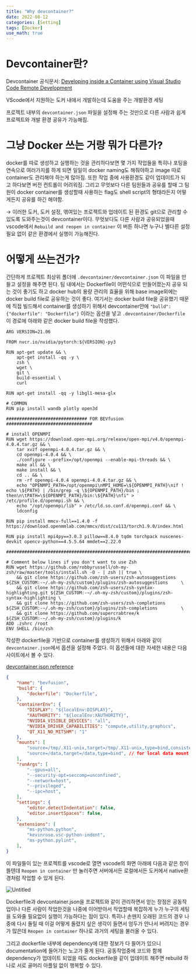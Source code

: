 ```yaml
---
title: "Why devcontainer?"
date: 2022-08-12
categories: [Setting]
tags: [Docker]
use_math: true
---
```



# Devcontainer란?

Devcontainer 공식문서: [Developing inside a Container using Visual Studio Code Remote Development](https://code.visualstudio.com/docs/remote/containers)

VScode에서 지원하는 도커 내에서 개발하는데 도움을 주는 개발환경 세팅 

프로젝트 내부의 `devcontainer.json` 파일을 설정해 주는 것만으로 다른 사람과 쉽게 프로젝트와 개발 환경 공유가 가능해짐.

 

# 그냥 Docker 쓰는 거랑 뭐가 다른가?

docker를 따로 생성하고 실행하는 것을 관리하다보면 몇 가지 작업들을 특히나 포팅을 연속으로 여러가지를 하게 되면 일일이 docker naming도 해줘야하고 image 따로 container도 관리해야 하는게 많아짐. 또한 작업 중에 사용환경도 같이 업데이트가 되고 하다보면 버전 컨트롤이 어려워짐. 그리고 무엇보다 다른 팀원들과 공유를 할때 그 팀원이 docker container를 생성할때 사용하는 flag도 shell script의 형태라든지 어떻게든지 공유를 하긴 해야함.

→ 이러한 도커, 도커 설정, 엮여있는 프로젝트와 업데이트 된 환경도 git으로 관리할 수 있도록 도와주는것이 devcontainer이다. 무엇보다도 다른 사람과 공유되었을때 vscode에서 `Rebuild and reopen in container` 이 버튼 하나면 누구나 별다른 설정 필요 없이 같은 환경에서 실행이 가능해진다.

# 어떻게 쓰는건가?

간단하게 프로젝트 최상위 폴더에 `.devcontainer/devcontainer.json` 이 파일을 만들고 설정을 해주면 된다. 팀 내에서는 Dockerfile이 어떤식으로 만들어졌는지 공유 되는 것이 좋기도 하고 docker hub의 용량 관리의 효율을 위해 base image외에는 docker build file로 공유하는 것이 좋다. 여기서는 docker build file을 공유했기 때문에 직접 빌드해서 container를 생성하기 위해서 devcontainer안에 `"bulld": {"dockerfile": "Dockerfile"}`  이라는 옵션을 넣고 `.devcontainer/Dockerfile` 이 경로에 아래와 같은 docker build file을 작성했다.

```docker
ARG VERSION=21.06

FROM nvcr.io/nvidia/pytorch:${VERSION}-py3

RUN apt-get update && \
    apt-get install -qq -y \
    zsh \
    wget \
    git \
    build-essential \
	curl

RUN apt-get install -qq -y libgl1-mesa-glx

# COMMON
RUN pip install wandb plotly open3d

############################### FOR BEVfusion #################################

# install OPENMPI
RUN wget https://download.open-mpi.org/release/open-mpi/v4.0/openmpi-4.0.4.tar.gz && \
	tar xvzf openmpi-4.0.4.tar.gz && \
	cd openmpi-4.0.4 && \
	./configure --prefix=/opt/openmpi --enable-mpi-threads && \
	make all && \
	make install && \
	cd .. && \
	rm -rf openmpi-4.0.4 openmpi-4.0.4.tar.gz && \
	echo "OPENMPI_PATH=/opt/openmpi\nMPI_HOME=\${OPENMPI_PATH}\nif ! echo \${PATH} | /bin/grep -q \${OPENMPI_PATH}/bin ; then\n\tPATH=\${OPENMPI_PATH}/bin:\${PATH}\nfi" > /etc/profile.d/openmpi.sh && \
	echo "/opt/openmpi/lib" > /etc/ld.so.conf.d/openmpi.conf && \
	ldconfig

RUN pip install mmcv-full==1.4.0 -f https://download.openmmlab.com/mmcv/dist/cu113/torch1.9.0/index.html

RUN pip install mpi4py==3.0.3 pillow==8.4.0 tqdm torchpack nuscenes-devkit opencv-python==4.5.5.64 mmdet==2.22.0

###############################################################################

# Comment below lines if you don't want to use Zsh
RUN wget https://github.com/robbyrussell/oh-my-zsh/raw/master/tools/install.sh -O - | zsh || true \
	&& git clone https://github.com/zsh-users/zsh-autosuggestions         ${ZSH_CUSTOM:-~/.oh-my-zsh/custom}/plugins/zsh-autosuggestions     \
	&& git clone https://github.com/zsh-users/zsh-syntax-highlighting.git ${ZSH_CUSTOM:-~/.oh-my-zsh/custom}/plugins/zsh-syntax-highlighting \
	&& git clone https://github.com/zsh-users/zsh-completions             ${ZSH_CUSTOM:-~/.oh-my-zsh/custom}/plugins/zsh-completions         \
	&& git clone https://github.com/supercrabtree/k                       ${ZSH_CUSTOM:-~/.oh-my-zsh/custom}/plugins/k
ADD .zshrc /root
ENV SHELL /bin/zsh

```

작성한 dockerfile을 기반으로 container를 생성하기 위해서 아래와 같이 `devcontainer.json`에서 옵션을 설정해 주었다. 이 옵션들에 대한 자세한 내용은 다음 사이트에서 볼 수 있다.

[devcontainer.json reference](https://code.visualstudio.com/docs/remote/devcontainerjson-reference)

```json
{
	"name": "bevfusion",
	"build": {
		"dockerfile": "Dockerfile",
	},
	"containerEnv": {
		"DISPLAY": "${localEnv:DISPLAY}",
		"XAUTHORITY": "${localEnv:XAUTHORITY}",
		"NVIDIA_VISIBLE_DEVICES": "all",
		"NVIDIA_DRIVER_CAPABILITIES": "compute,utility,graphics",
		"QT_X11_NO_MITSHM": "1"
	},
	"mounts": [
		"source=/tmp/.X11-unix,target=/tmp/.X11-unix,type=bind,consistency=cached",
		"source=/data,target=/data,type=bind", // for local data mount
	],
	"runArgs": [
		"--gpus=all",
		"--security-opt=seccomp=unconfined",
		"--network=host",
		"--privileged",
		"--ipc=host",
	],
	"settings": {
		"editor.detectIndentation": false,
		"editor.insertSpaces": false,
	},
	"extensions": [
		"ms-python.python",
		"kevinrose.vsc-python-indent",
		"ms-python.pylint",
	],
}
```
이 파일들이 있는 프로젝트를 vscode로 열면 vscode의 화면 아래에 다음과 같은 창이 뜰텐데 `Reopen in container` 만 눌러주면 서버에서든 로컬에서든 도커에서 native환경처럼 작업할 수 있게 된다.

![Untitled](../../assets/img/Why%20devcontainer%20e604156f27564755952bc65a51e888a4/Untitled%202.png)

Dockerfile과 devcontainer.json을 프로젝트와 같이 관리하면서 얻는 장점은 공동작업이나 다른 사람이 작업한것을 나중에 이어받아서 작업할때 복잡하게 누가 누구의 세팅을 도와줄 필요없이 실행이 가능하다는 점이 있다. 특히나 손뗀지 오래된 코드의 경우 나중에 다시 돌릴 때 이걸 어떻게 돌렸지 싶은 생각이 들면서 엄두가 안나서 버려지는 경우가 많은데 `Reopen in container` 하나로 과거의 세팅을 불러올 수 있다. 

그리고 dockerfile 내부에 dependency에 대한 정보가 다 들어가 있으니 documentation에 들어가는 노고가 줄게 된다. 공동작업중에 코드와 함께 dependency가 업데이트 되었을 때도 dockerfile을 같이 업데이트 해주면 rebuild 하나로 서로 골머리 아플일 없이 행복할 수 있다.
